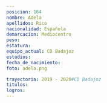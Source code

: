 ```yaml
---
posicion: 164
nombre: Adela
apellidos: Rico
nacionalidad: Española
demarcacion: Mediocentro
peso: 
estatura: 
equipo_actual: CD Badajoz
estudios:
fecha_de_nacimiento: 
foto: adela.png

trayectoria: 2019 - 2020#CD Badajoz
titulos:
logros: 
---
```

